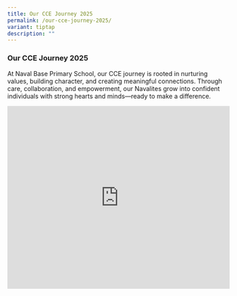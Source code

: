 ```yaml
---
title: Our CCE Journey 2025
permalink: /our-cce-journey-2025/
variant: tiptap
description: ""
---
```

<h3><strong>Our CCE Journey 2025</strong></h3>
<p>At Naval Base Primary School, our CCE journey is rooted in nurturing values,
building character, and creating meaningful connections. Through care,
collaboration, and empowerment, our Navalites grow into confident individuals
with strong hearts and minds—ready to make a difference.</p>
<p></p>
<div class="iframe-wrapper">
<iframe height="415" width="100%" allowfullscreen="true" frameborder="0" src="https://www.youtube.com/embed/UQaA4RVJbGk"></iframe>
</div>
<p></p>